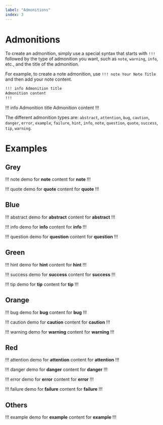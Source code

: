 ```yaml
---
label: "Admonitions"
index: 3
---
```


# Admonitions
To create an admonition, simply use a special syntax that starts with `!!!` followed by the type of admonition you want, such as `note`, `warning`, `info`, etc., and the title of the admonition.

For example, to create a note admonition, use `!!! note Your Note Title` and then add your note content.

```md
!!! info Admonition title
Admonition content
!!!
```

!!! info Admonition title
Admonition content
!!!

The different admonition types are: `abstract`, `attention`, `bug`, `caution`, `danger`, `error`, `example`, `failure`, `hint`, `info`, `note`, `question`, `quote`, `success`, `tip`, `warning`.

# Examples
## Grey
!!! note demo for **note**
content for **note**
!!!

!!! quote demo for **quote**
content for **quote**
!!!


## Blue
!!! abstract demo for **abstract**
content for **abstract**
!!!

!!! info demo for **info**
content for **info**
!!!

!!! question demo for **question**
content for **question**
!!!

## Green
!!! hint demo for **hint**
content for **hint**
!!!

!!! success demo for **success**
content for **success**
!!!

!!! tip demo for **tip**
content for **tip**
!!!

## Orange
!!! bug demo for **bug**
content for **bug**
!!!

!!! caution demo for **caution**
content for **caution**
!!!

!!! warning demo for **warning**
content for **warning**
!!!

## Red
!!! attention demo for **attention**
content for **attention**
!!!

!!! danger demo for **danger**
content for **danger**
!!!

!!! error demo for **error**
content for **error**
!!!

!!! failure demo for **failure**
content for **failure**
!!!

## Others
!!! example demo for **example**
content for **example**
!!!
